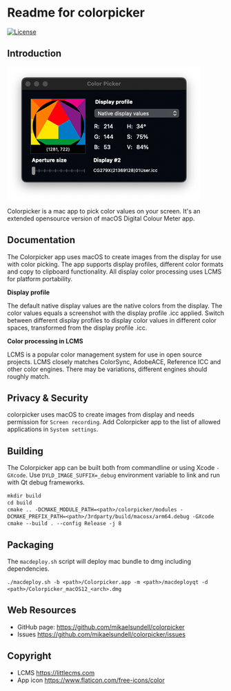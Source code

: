 Readme for colorpicker
======================

[![License](https://img.shields.io/badge/license-BSD%203--Clause-blue.svg?style=flat-square)](https://github.com/mikaelsundell/icloud-snapshot/blob/master/license.md)

Introduction
------------

![Screenshot](resources/Colorpicker.png)

Colorpicker is a mac app to pick color values on your screen. It's an extended opensource version of macOS Digital Colour Meter app.

Documentation
-------------

The Colorpicker app uses macOS to create images from the display for use with color picking. The app supports display profiles, different color formats and copy to clipboard functionality. All display color processing uses LCMS for platform portability.

**Display profile**

The default native display values are the native colors from the display. The color values equals a screenshot with the display profile .icc applied. Switch between different display profiles to display color values in different color spaces, transformed from the display profile .icc.

**Color processing in LCMS**

LCMS is a popular color management system for use in open source projects. LCMS closely matches ColorSync, AdobeACE, Reference ICC and other color engines. There may be variations, different engines should roughly match.

Privacy & Security
------------------

colorpicker uses macOS to create images from display and needs permission for `Screen recording`. Add Colorpicker app to the list of allowed applications in `System settings`.

Building
--------

The Colorpicker app can be built both from commandline or using Xcode `-GXcode`. Use `DYLD_IMAGE_SUFFIX=_debug` environment variable to link and run with Qt debug frameworks.

```shell
mkdir build
cd build
cmake .. -DCMAKE_MODULE_PATH=<path>/colorpicker/modules -DCMAKE_PREFIX_PATH=<path>/3rdparty/build/macosx/arm64.debug -GXcode
cmake --build . --config Release -j 8
```

Packaging
---------

The `macdeploy.sh` script will deploy mac bundle to dmg including dependencies.

```shell
./macdeploy.sh -b <path>/Colorpicker.app -m <path>/macdeployqt -d <path>/Colorpicker_macOS12_<arch>.dmg
```

Web Resources
-------------

* GitHub page:        https://github.com/mikaelsundell/colorpicker
* Issues              https://github.com/mikaelsundell/colorpicker/issues

Copyright
---------

* LCMS                https://littlecms.com
* App icon            https://www.flaticon.com/free-icons/color
